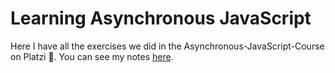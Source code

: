 # Learning Asynchronous JavaScript
Here I have all the exercises we did in the Asynchronous-JavaScript-Course on Platzi 💚. You can see my notes [here](https://turquoise-echinodon-62f.notion.site/36e9eeabdc054548946a9ed995eae376?v=3c8e9bc5808744d895fc53e804a95daa).